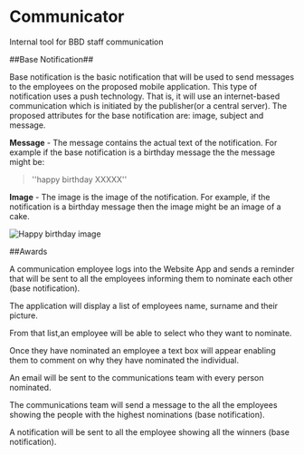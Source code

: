 Communicator
============

Internal tool for BBD staff communication

##Base Notification##

Base notification is the basic notification that will be used to send messages to the employees on the proposed mobile application. This type of notification uses a push technology. That is, it will use an internet-based communication which is initiated by the publisher(or a central server). The proposed attributes for the base notification are: image, subject and message.

**Message** - The message contains the actual text of the notification. For example if the base notification is a birthday message the the message might be:
> ''happy birthday XXXXX'' 


**Image** - The image is the image of the notification. For example, if the notification is a birthday message then the image might be an image of a cake.

![Happy birthday image](https://f.cloud.github.com/assets/1060960/848359/67b215c2-f45d-11e2-8935-ee987ccca3a9.jpg)
 

##Awards

A communication employee logs into the Website App and sends
a reminder that will be sent to all the employees informing them to nominate each other (base notification). 

The application will display a list of employees name, surname and their picture.

From that list,an employee will be able to select who they want to nominate.

Once they have nominated an employee a text box will appear enabling them to comment on why they have nominated the individual.

An email will be sent to the communications team with every person nominated. 

The communications team will send a message to the all the employees showing the people with the highest nominations (base notification). 

A notification will be sent to all the employee showing all the winners (base notification). 



